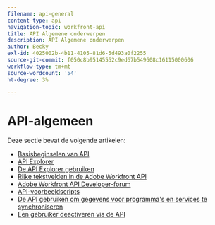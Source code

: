 ```yaml
---
filename: api-general
content-type: api
navigation-topic: workfront-api
title: API Algemene onderwerpen
description: API Algemene onderwerpen
author: Becky
exl-id: 4025002b-4b11-4105-81d6-5d493a0f2255
source-git-commit: f050c8b95145552c9ed67b549608c16115000606
workflow-type: tm+mt
source-wordcount: '54'
ht-degree: 3%

---
```



# API-algemeen

Deze sectie bevat de volgende artikelen:

* [Basisbeginselen van API](../../wf-api/general/api-basics.md)
* [API Explorer](../../wf-api/general/api-explorer.md)
* [De API Explorer gebruiken](../../wf-api/general/using-api-explorer.md)
* [Rijke tekstvelden in de Adobe Workfront API](../../wf-api/general/rich-text-field-api.md)
* [Adobe Workfront API Developer-forum](../../wf-api/general/api-developer-forum.md)
* [API-voorbeeldscripts](../../wf-api/general/api-example-scripts.md)
* [De API gebruiken om gegevens voor programma&#39;s en services te synchroniseren](../../wf-api/general/api-sync-data.md)
* [Een gebruiker deactiveren via de API](../../wf-api/general/deactivate-user-api.md)
<!--
* [Projects API](../../wf-api/general/projects-api.md)
-->
